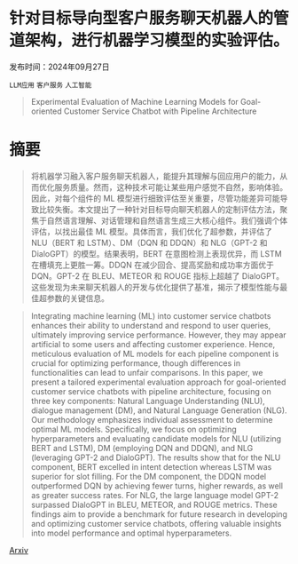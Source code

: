 # 针对目标导向型客户服务聊天机器人的管道架构，进行机器学习模型的实验评估。

发布时间：2024年09月27日

`LLM应用` `客户服务` `人工智能`

> Experimental Evaluation of Machine Learning Models for Goal-oriented Customer Service Chatbot with Pipeline Architecture

# 摘要

> 将机器学习融入客户服务聊天机器人，能提升其理解与回应用户的能力，从而优化服务质量。然而，这种技术可能让某些用户感觉不自然，影响体验。因此，对每个组件的 ML 模型进行细致评估至关重要，尽管功能差异可能导致比较失衡。本文提出了一种针对目标导向聊天机器人的定制评估方法，聚焦于自然语言理解、对话管理和自然语言生成三大核心组件。我们强调个体评估，以找出最佳 ML 模型。具体而言，我们优化了超参数，并评估了 NLU（BERT 和 LSTM）、DM（DQN 和 DDQN）和 NLG（GPT-2 和 DialoGPT）的模型。结果表明，BERT 在意图检测上表现优异，而 LSTM 在槽填充上更胜一筹。DDQN 在减少回合、提高奖励和成功率方面优于 DQN。GPT-2 在 BLEU、METEOR 和 ROUGE 指标上超越了 DialoGPT。这些发现为未来聊天机器人的开发与优化提供了基准，揭示了模型性能与最佳超参数的关键信息。

> Integrating machine learning (ML) into customer service chatbots enhances their ability to understand and respond to user queries, ultimately improving service performance. However, they may appear artificial to some users and affecting customer experience. Hence, meticulous evaluation of ML models for each pipeline component is crucial for optimizing performance, though differences in functionalities can lead to unfair comparisons. In this paper, we present a tailored experimental evaluation approach for goal-oriented customer service chatbots with pipeline architecture, focusing on three key components: Natural Language Understanding (NLU), dialogue management (DM), and Natural Language Generation (NLG). Our methodology emphasizes individual assessment to determine optimal ML models. Specifically, we focus on optimizing hyperparameters and evaluating candidate models for NLU (utilizing BERT and LSTM), DM (employing DQN and DDQN), and NLG (leveraging GPT-2 and DialoGPT). The results show that for the NLU component, BERT excelled in intent detection whereas LSTM was superior for slot filling. For the DM component, the DDQN model outperformed DQN by achieving fewer turns, higher rewards, as well as greater success rates. For NLG, the large language model GPT-2 surpassed DialoGPT in BLEU, METEOR, and ROUGE metrics. These findings aim to provide a benchmark for future research in developing and optimizing customer service chatbots, offering valuable insights into model performance and optimal hyperparameters.

[Arxiv](https://arxiv.org/abs/2409.18568)